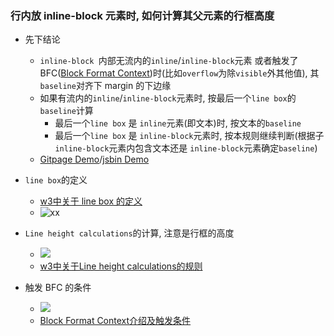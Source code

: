 ### 行内放 inline-block 元素时, 如何计算其父元素的行框高度

- 先下结论
  - `inline-block `内部无流内的`inline`/`inline-block`元素 或者触发了 BFC([Block Format Context](<https://developer.mozilla.org/en-US/docs/Web/Guide/CSS/Block_formatting_context>))时(比如`overflow`为除`visible`外其他值), 其 `baseline`对齐下 margin 的下边缘
  - 如果有流内的`inline`/`inline-block`元素时, 按最后一个`line box`的 `baseline`计算
    - 最后一个`line box` 是 `inline`元素(即文本)时, 按文本的`baseline`
    - 最后一个`line box` 是 `inline-block`元素时, 按本规则继续判断(根据子`inline-block`元素内包含文本还是 `inline-block`元素确定`baseline`)
  - [Gitpage Demo](http://thxiami.github.io/miao/note/baseline-rule-of-Inline-block-element.html)/[jsbin Demo](https://jsbin.com/bidatucexo/3/edit?html,css,output)

- `line box`的定义
  - [w3中关于 line box 的定义](<https://www.w3.org/TR/CSS2/visuren.html#inline-formatting>)
  - ![xx](https://ws4.sinaimg.cn/large/006tNc79ly1g3g00qwo3tj315z0g07ak.jpg)
- `Line height calculations`的计算, 注意是行框的高度
  - ![](https://ws4.sinaimg.cn/large/006tNc79ly1g3g03hal2ij31820olwn1.jpg)
  - [w3中关于Line height calculations的规则](<https://www.w3.org/TR/CSS2/visudet.html#line-height>)
- 触发 BFC 的条件
  - ![](https://ws2.sinaimg.cn/large/006tNc79ly1g3g4gym9hgj30vu0npafb.jpg)
  - [Block Format Context介绍及触发条件](<https://developer.mozilla.org/en-US/docs/Web/Guide/CSS/Block_formatting_context>)
